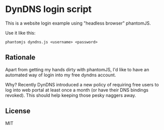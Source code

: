 # DynDNS login script #

This is a website login example using "headless browser" phantomJS.

Use it like this:

	phantomjs dyndns.js <username> <password>

## Rationale ##
Apart from getting my hands dirty with phantomJS, I'd like to have an automated way of login into my free dyndns account.

Why? Recently DynDNS introduced a new policy of requiring free users to log into web portal at least once a month (or have their 
DNS bindings revoked). This should help keeping those pesky naggers away.

## License ##
MIT

